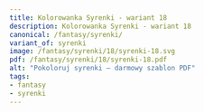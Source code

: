 ```yaml
---
title: Kolorowanka Syrenki - wariant 18
description: Kolorowanka Syrenki - wariant 18
canonical: /fantasy/syrenki/
variant_of: syrenki
image: /fantasy/syrenki/18/syrenki-18.svg
pdf: /fantasy/syrenki/18/syrenki-18.pdf
alt: "Pokoloruj syrenki – darmowy szablon PDF"
tags:
- fantasy
- syrenki
---
```

